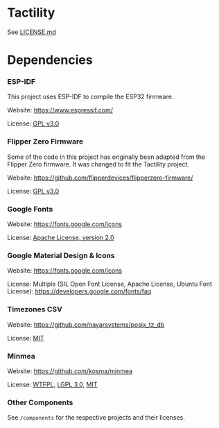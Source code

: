 # Tactility

See [LICENSE.md](LICENSE.md)

# Dependencies 

### ESP-IDF

This project uses ESP-IDF to compile the ESP32 firmware.

Website: https://www.espressif.com/

License: [GPL v3.0](https://github.com/espressif/esp-idf/blob/master/LICENSE)

### Flipper Zero Firmware

Some of the code in this project has originally been adapted from the Flipper Zero firmware.
It was changed to fit the Tactility project.

Website: https://github.com/flipperdevices/flipperzero-firmware/

License: [GPL v3.0](https://github.com/flipperdevices/flipperzero-firmware/blob/dev/LICENSE)

### Google Fonts

Website: https://fonts.google.com/icons

License: [Apache License, version 2.0](https://fonts.google.com/attribution)

### Google Material Design & Icons

Website: https://fonts.google.com/icons

License: Multiple (SIL Open Font License, Apache License, Ubuntu Font License): https://developers.google.com/fonts/faq 

### Timezones CSV

Website: https://github.com/nayarsystems/posix_tz_db

License: [MIT](https://github.com/nayarsystems/posix_tz_db/blob/master/LICENSE)

### Minmea

Website: https://github.com/kosma/minmea

License: [WTFPL](https://github.com/kosma/minmea/blob/master/LICENSE.grants), [LGPL 3.0](https://github.com/kosma/minmea/blob/master/LICENSE.LGPL-3.0), [MIT](https://github.com/kosma/minmea/blob/master/LICENSE.MIT)

### Other Components

See `/components` for the respective projects and their licenses.
